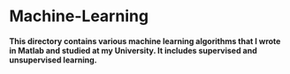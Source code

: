 # Machine-Learning
#### This directory contains various machine learning algorithms that I wrote in Matlab and studied at my University. It includes supervised and unsupervised learning. 
